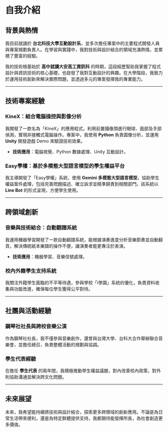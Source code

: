 # 自我介紹

## 背景與熱情
我目前就讀於 **台北科技大學互動設計系**，並多次擔任專案中的主要程式開發人員與專案規劃負責人。在學習與實踐中，我對技術與設計結合的領域充滿熱情，並累積了豐富的經驗。

我的技術根基始於 **高中就讀大安高工資訊科** 的時期，這段經歷幫助我掌握了程式設計與資訊技術的核心基礎，也啟發了我對互動設計的興趣。在大學階段，我致力於運用技術創新來解決實際問題，並透過多元的專案發揮我的專業能力。

---

## 技術專案經驗
### KineX：結合電腦操控與影像分析
我開發了一款名為「KineX」的應用程式，利用前置攝像頭進行眼球、面部及手部偵測，實現非接觸式電腦操作。專案中，我使用 **Python** 負責圖像分析，並運用 **Unity** 開發遊戲 Demo 來驗證技術效果。

- **技術應用**：電腦視覺、Python 數據處理、Unity 互動設計。

### Easy學權：基於多模態大型語言模型的學生權益平台
我主導開發了「Easy學權」系統，使用 **Gemini 多模態大型語言模型**，協助學生權益案件處理，包括完善問題描述、確立訴求並精準歸責到相關部門。該系統以 **Line Bot** 的形式呈現，方便學生使用。

---

## 跨領域創新
### 音樂與技術結合：自動翻譜系統
我運用機器學習開發了一款自動翻譜系統，能根據演奏進度分析音樂節奏並自動翻頁，解決傳統紙本樂譜的操作不便，讓演奏者能更專注於表演。

- **技術應用**：機器學習、音樂信號處理。

### 校內外籍學生支持系統
我關注外籍學生面臨的不平等待遇，參與學校「i學園」系統的優化，負責資料收集與功能改進，確保每位學生獲得公平對待。

---

## 社團與活動經驗
### 鋼琴社社長與跨校音樂公演
作為鋼琴社社長，我不僅參與音樂創作，還曾與台灣大學、台科大合作舉辦聯合音樂會，並擔任總召，負責整體活動的規劃與協調。

### 學生代表經驗
在擔任 **學生代表** 的兩年間，我積極推動學生權益議題，對內改善校內政策，對外則協助溝通並解決跨文化問題。

---

## 未來展望
未來，我希望能持續將技術與設計結合，探索更多跨領域的創新應用。不論是為日常生活帶來便利，還是為特定群體提供支持，我都期待能發揮所長，為社會創造更多價值。
